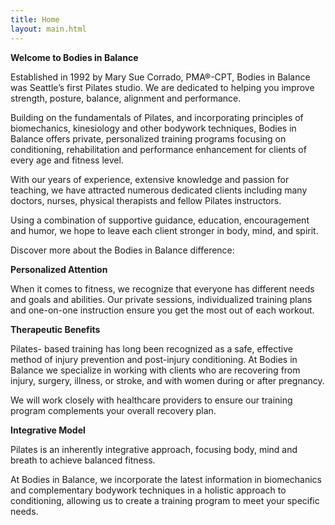 ```yaml
---
title: Home
layout: main.html
---
```

<div id="slider"></div>

**Welcome to Bodies in Balance**

Established in 1992 by Mary Sue Corrado, PMA®-CPT, Bodies in Balance was Seattle’s first Pilates studio. We are dedicated to helping you improve strength, posture, balance, alignment and performance.

Building on the fundamentals of Pilates, and incorporating principles of biomechanics, kinesiology and other bodywork techniques, Bodies in Balance offers private, personalized training programs focusing on conditioning, rehabilitation and performance enhancement for clients of every age and fitness level.

With our years of experience, extensive knowledge and passion for teaching, we have attracted numerous dedicated clients including many doctors, nurses, physical therapists and fellow Pilates instructors.

Using a combination of supportive guidance, education, encouragement and humor, we hope to leave each client stronger in body, mind, and spirit.

Discover more about the Bodies in Balance difference:

**Personalized Attention**

When it comes to fitness, we recognize that everyone has different needs and goals and abilities. Our private sessions, individualized training plans and one-on-one instruction ensure you get the most out of each workout.

**Therapeutic Benefits**

Pilates- based training has long been recognized as a safe, effective method of injury prevention and post-injury conditioning. At Bodies in Balance we specialize in working with clients who are recovering from injury, surgery, illness, or stroke, and with women during or after pregnancy.

We will work closely with healthcare providers to ensure our training program complements your overall recovery plan.

**Integrative Model**

Pilates is an inherently integrative approach, focusing body, mind and breath to achieve balanced fitness.

At Bodies in Balance, we incorporate the latest information in biomechanics and complementary bodywork techniques in a holistic approach to conditioning, allowing us to create a training program to meet your specific needs.
